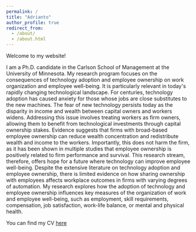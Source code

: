 ```yaml
---
permalink: /
title: "Adrianto"
author_profile: true
redirect_from: 
  - /about/
  - /about.html
---
```


Welcome to my website!

I am a Ph.D. candidate in the Carlson School of Management at the University of Minnesota. My research program focuses on the consequences of technology adoption and employee ownership on work organization and employee well-being. It is particularly relevant in today's rapidly changing technological landscape. For centuries, technology adoption has caused anxiety for those whose jobs are close substitutes to the new machines. The fear of new technology persists today as the disparity in income and wealth between capital owners and workers widens. Addressing this issue involves treating workers as firm owners, allowing them to benefit from technological investments through capital ownership stakes. Evidence suggests that firms with broad-based employee ownership can reduce wealth concentration and redistribute wealth and income to the workers. Importantly, this does not harm the firm, as it has been shown in multiple studies that employee ownership is positively related to firm performance and survival. This research stream, therefore, offers hope for a future where technology can improve employee well-being. Despite the extensive literature on technology adoption and employee ownership, there is limited evidence on how sharing ownership with employees affects workplace outcomes in firms with varying degrees of automation. My research explores how the adoption of technology and employee ownership influences key measures of the organization of work and employee well-being, such as employment, skill requirements, compensation, job satisfaction, work-life balance, or mental and physical health.

You can find my CV [here](https://carlsonschool.umn.edu/sites/carlsonschool.umn.edu/files/faculty-cvcs/CV_120524.pdf)
